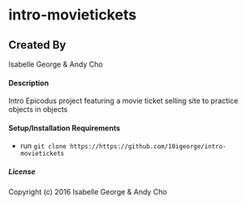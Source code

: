 # intro-movietickets

## Created By
Isabelle George & Andy Cho

#### Description
Intro Epicodus project featuring a movie ticket selling site to practice objects in objects

#### Setup/Installation Requirements

* run `git clone https://https://github.com/10igeorge/intro-movietickets`

##### License

Copyright (c) 2016 Isabelle George & Andy Cho
